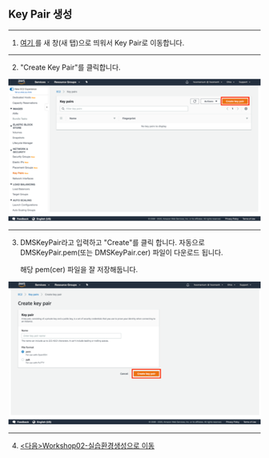 ## Key Pair 생성

---

1. [여기 ](http://amzn.to/2kcoMQp) 를 새 창(새 탭)으로 띄워서 Key Pair로 이동합니다. 

---

2. "Create Key Pair"를 클릭합니다.

![image-20220326234934597](images/image-20220326234934597.png)

---

3. DMSKeyPair라고 입력하고 "Create"를 클릭 합니다. 자동으로 DMSKeyPair.pem(또는 DMSKeyPair.cer) 파일이 다운로드 됩니다.

   해당 pem(cer) 파일을 잘 저장해둡니다.

![image-20220326235214062](images/image-20220326235214062.png)

---

4. [<다음>Workshop02-실습환경생성으로 이동 ](./02.md) 







